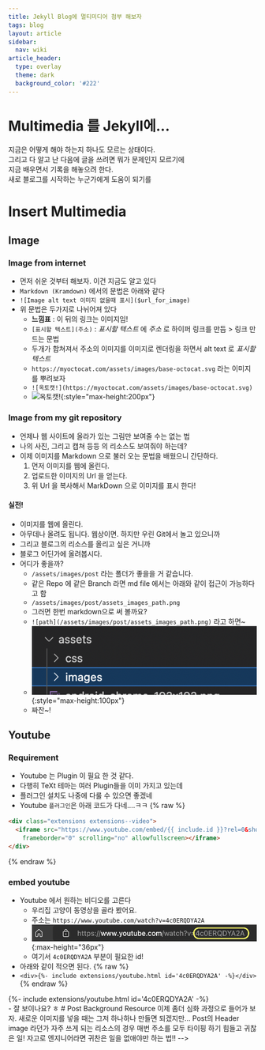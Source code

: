 ```yaml
---
title: Jekyll Blog에 멀티미디어 첨부 해보자
tags: blog
layout: article
sidebar:
  nav: wiki
article_header:
  type: overlay
  theme: dark
  background_color: '#222'
---
```

# Multimedia 를 Jekyll에...
<!--more-->
지금은 어떻게 해야 하는지 하나도 모르는 상태이다.  
그리고 다 알고 난 다음에 글을 쓰려면 뭐가 문제인지 모르기에  
지금 배우면서 기록을 해놓으려 한다.  
새로 블로그를 시작하는 누군가에게 도움이 되기를  

# Insert Multimedia  

## Image  

### Image from internet  
- 먼저 쉬운 것부터 해보자. 이건 지금도 알고 있다
- ```Markdown (Kramdown)``` 에서의 문법은 아래와 같다
- ```![Image alt text 이미지 없을때 표시]($url_for_image)```
- 위 문법은 두가지로 나뉘어져 있다
  - **느낌표** : 이 뒤의 링크는 이미지임!
  - ```[표시할 텍스트](주소)``` : _표시할 텍스트_ 에 _주소_ 로 하이퍼 링크를 만듬 > 링크 만드는 문법
  - 두개가 합쳐져서 주소의 이미지를 이미지로 렌더링을 하면서 alt text 로 _표시할 텍스트_
  - ```https://myoctocat.com/assets/images/base-octocat.svg``` 라는 이미지를 뿌려보자
  - ```![옥토캣!](https://myoctocat.com/assets/images/base-octocat.svg)```
  - ![옥토캣!](https://myoctocat.com/assets/images/base-octocat.svg){:style="max-height:200px"}


### Image from my git repository
- 언제나 웹 사이트에 올라가 있는 그림만 보여줄 수는 없는 법
- 나의 사진, 그리고 캡쳐 등등 의 리소스도 보여줘야 하는데?
- 이제 이미지를 Markdown 으로 불러 오는 문법을 배웠으니 간단하다.
  1. 먼저 이미지를 웹에 올린다.
  2. 업로드한 이미지의 Url 을 얻는다.
  3. 위 Url 을 복사해서 MarkDown 으로 이미지를 표시 한다!


#### 실전!
- 이미지를 웹에 올린다. 
- 아무데나 올려도 됩니다. 웹상이면. 하지만 우린 Git에서 놀고 있으니까 
- 그리고 블로그의 리소스를 올리고 싶은 거니까
- 블로그 어딘가에 올려봅시다.
- 어디가 좋을까?
  - ```/assets/images/post``` 라는 폴더가 좋을을 거 같습니다.
  - 같은 Repo 에 같은 Branch 라면 md file 에서는 아래와 같이 접근이 가능하다고 함
  - ```/assets/images/post/assets_images_path.png```
  - 그러면 한번 markdown으로 써 볼까요?
  - ```![path](/assets/images/post/assets_images_path.png)``` 라고 하면~
  - ![path](/assets/images/post/assets_images_path.png){:style="max-height:100px"}
  - 짜잔~!


## Youtube  

### Requirement
- Youtube 는 Plugin 이 필요 한 것 같다.
- 다행히 TeXt 테마는 여러 Plugin들을 이미 가지고 있는데
- 플러그인 설치도 나중에 다룰 수 있으면 좋겠네  
- Youtube `플러그인`은 아래 코드가 다네....ㅋㅋ
{% raw %}
~~~ html
<div class="extensions extensions--video">
  <iframe src="https://www.youtube.com/embed/{{ include.id }}?rel=0&showinfo=0"
    frameborder="0" scrolling="no" allowfullscreen></iframe>
</div>
~~~
{% endraw %}
### embed youtube  
- Youtube 에서 원하는 비디오를 고른다
  - 우리집 고양이 동영상을 골라 봤어요.
  - 주소는 ```https://www.youtube.com/watch?v=4c0ERQDYA2A```
  - ![youtube id](/assets/images/post/youtube_video_id.png){:max-height="36px"}
  - 여기서 ```4c0ERQDYA2A``` 부분이 필요한 id! 
- 아래와 같이 적으면 된다. 
{% raw %}
- ```<div>{%- include extensions/youtube.html id='4c0ERQDYA2A' -%}</div>```
{% endraw %}
<div>{%- include extensions/youtube.html 
id='4c0ERQDYA2A' -%}</div>
- 잘 보이나요? ㅎ
<!-->
# Post Background Resource
이제 좀더 심화 과정으로 들어가 보자.  
새로운 이미지를 넣을 때는 그저 하나하나 만들면 되겠지만...  
Post의 Header image 라던가  
자주 쓰게 되는 리소스의 경우  
매번 주소를 모두 타이핑 하기 힘들고 귀찮은 일!  
자고로 엔지니어라면 귀찬은 일을 없애야만 하는 법!!  
-->
